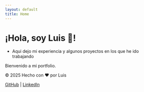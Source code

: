 ```yaml
---
layout: default
title: Home
---
```

<link rel="stylesheet" href="/assets/css/style.css">

# ¡Hola, soy Luis 👋!
- Aqui dejo mi experiencia y algunos proyectos en los que he ido trabajando

Bienvenido a mi portfolio.

<footer>
  <p>© 2025 Hecho con ❤️ por Luis</p>
  <p><a href="https://github.com/luislajo95">GitHub</a> | <a href="https://linkedin.com/in/...">LinkedIn</a></p>
</footer>

